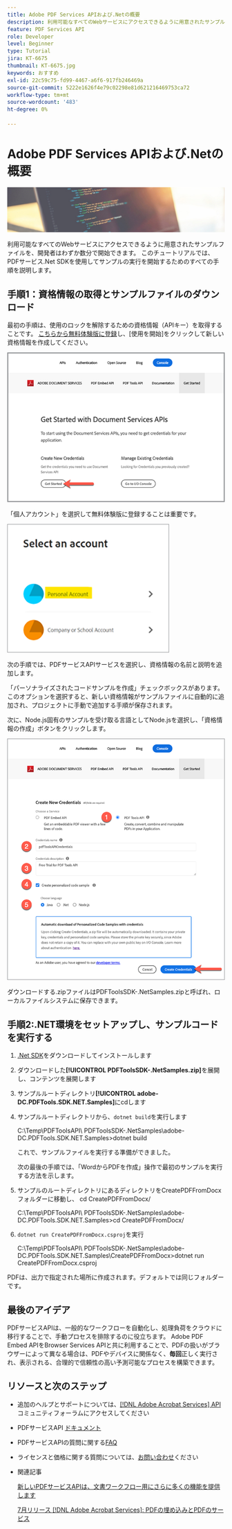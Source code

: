 ```yaml
---
title: Adobe PDF Services APIおよび.Netの概要
description: 利用可能なすべてのWebサービスにアクセスできるように用意されたサンプルファイルを、開発者はわずか数分で開始できます
feature: PDF Services API
role: Developer
level: Beginner
type: Tutorial
jira: KT-6675
thumbnail: KT-6675.jpg
keywords: おすすめ
exl-id: 22c59c75-fd99-4467-a6f6-917fb246469a
source-git-commit: 5222e1626f4e79c02298e81d621216469753ca72
workflow-type: tm+mt
source-wordcount: '483'
ht-degree: 0%

---
```


# Adobe PDF Services APIおよび.Netの概要

![PDFのヒーロー画像の作成](assets/GettingStartedJava_hero.jpg)

利用可能なすべてのWebサービスにアクセスできるように用意されたサンプルファイルを、開発者はわずか数分で開始できます。 このチュートリアルでは、PDFサービス.Net SDKを使用してサンプルの実行を開始するためのすべての手順を説明します。

## 手順1：資格情報の取得とサンプルファイルのダウンロード

最初の手順は、使用のロックを解除するための資格情報（APIキー）を取得することです。 [こちらから無料体験版に登録](https://www.adobe.io/apis/documentcloud/dcsdk/gettingstarted.html)し、[使用を開始]をクリックして新しい資格情報を作成してください。

![手順 1](assets/GettingStartedJava_step1.png)

「個人アカウント」を選択して無料体験版に登録することは重要です。

![個人](assets/GettingStartedJava_personal.png)

次の手順では、PDFサービスAPIサービスを選択し、資格情報の名前と説明を追加します。

「パーソナライズされたコードサンプルを作成」チェックボックスがあります。 このオプションを選択すると、新しい資格情報がサンプルファイルに自動的に追加され、プロジェクトに手動で追加する手順が保存されます。

次に、Node.js固有のサンプルを受け取る言語としてNode.jsを選択し、「資格情報の作成」ボタンをクリックします。

![資格情報](assets/GettingStartedJava_credentials.png)

ダウンロードする.zipファイルはPDFToolsSDK-.NetSamples.zipと呼ばれ、ローカルファイルシステムに保存できます。

## 手順2:.NET環境をセットアップし、サンプルコードを実行する

1. [.Net SDK](https://dotnet.microsoft.com/learn/dotnet/hello-world-tutorial/install)をダウンロードしてインストールします
1. ダウンロードした&#x200B;**[!UICONTROL PDFToolsSDK-.NetSamples.zip]**&#x200B;を展開し、コンテンツを展開します
1. サンプルルートディレクトリ&#x200B;**[!UICONTROL adobe-DC.PDFTools.SDK.NET.Samples]**&#x200B;にcdします
1. サンプルルートディレクトリから、`dotnet build`を実行します

   C:\Temp\PDFToolsAPI\ PDFToolsSDK-.NetSamples\adobe-DC.PDFTools.SDK.NET.Samples>dotnet build

   これで、サンプルファイルを実行する準備ができました。

   次の最後の手順では、「WordからPDFを作成」操作で最初のサンプルを実行する方法を示します。

1. サンプルのルートディレクトリにあるディレクトリをCreatePDFFromDocxフォルダーに移動し、 cd CreatePDFFromDocx/

   C:\Temp\PDFToolsAPI\ PDFToolsSDK-.NetSamples\adobe-DC.PDFTools.SDK.NET.Samples>cd CreatePDFFromDocx/

1. `dotnet run CreatePDFFromDocx.csproj`を実行

   C:\Temp\PDFToolsAPI\ PDFToolsSDK-.NetSamples\adobe-DC.PDFTools.SDK.NET.Samples\CreatePDFFromDocx>dotnet run CreatePDFFromDocx.csproj

PDFは、出力で指定された場所に作成されます。デフォルトでは同じフォルダーです。

## 最後のアイデア

PDFサービスAPIは、一般的なワークフローを自動化し、処理負荷をクラウドに移行することで、手動プロセスを排除するのに役立ちます。 Adobe PDF Embed APIをBrowser Services APIと共に利用することで、PDFの扱いがブラウザーによって異なる場合は、PDFやデバイスに関係なく、**毎回**&#x200B;正しく実行され、表示される、合理的で信頼性の高い予測可能なプロセスを構築できます。

## リソースと次のステップ

* 追加のヘルプとサポートについては、[[!DNL Adobe Acrobat Services] API](https://community.adobe.com/t5/document-cloud-sdk/bd-p/Document-Cloud-SDK?page=1&amp;sort=latest_replies&amp;filter=all)コミュニティフォーラムにアクセスしてください

* PDFサービスAPI [ドキュメント](https://www.adobe.com/go/pdftoolsapi_doc)

* PDFサービスAPIの質問に関する[FAQ](https://community.adobe.com/t5/document-cloud-sdk/faq-for-document-services-pdf-tools-api/m-p/10726197)

* ライセンスと価格に関する質問については、[お問い合わせ](https://www.adobe.com/go/pdftoolsapi_requestform)ください

* 関連記事

  [新しいPDFサービスAPIは、文書ワークフロー用にさらに多くの機能を提供します](https://community.adobe.com/t5/document-services-apis/new-pdf-tools-api-brings-more-capabilities-for-document-services/m-p/11294170)

  [7月リリース [!DNL Adobe Acrobat Services]: PDFの埋め込みとPDFのサービス](https://medium.com/adobetech/july-release-of-adobe-document-services-pdf-embed-and-pdf-tools-17211bf7776d)
